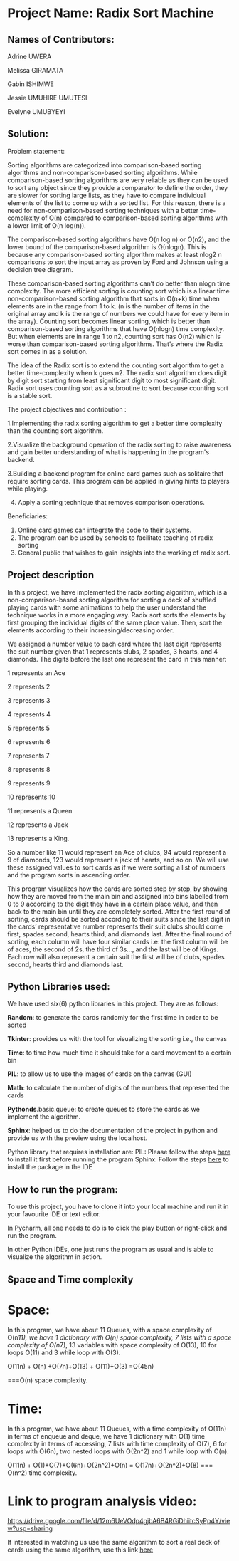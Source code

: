# Project Name: Radix Sort Machine

## Names of Contributors:

Adrine UWERA

Melissa GIRAMATA

Gabin ISHIMWE

Jessie UMUHIRE UMUTESI

Evelyne UMUBYEYI




## Solution:

Problem statement:

Sorting algorithms are categorized into comparison-based sorting algorithms and non-comparison-based sorting algorithms.  While comparison-based sorting algorithms are very reliable as they can be used to sort any object since they provide a comparator to define the order, they are slower for sorting large lists, as they have to compare individual elements of the list to come up with a sorted list. For this reason, there is a need for non-comparison-based sorting techniques with a better time-complexity of O(n) compared to comparison-based sorting algorithms with a lower limit of O(n log(n)).

The comparison-based sorting algorithms have O(n log n) or O(n2), and the lower bound of the comparison-based algorithm is Ω(nlogn). This is because any comparison-based sorting algorithm makes at least nlog2 n comparisons to sort the input array as proven by Ford and Johnson using a decision tree diagram. 

These comparison-based sorting algorithms can’t do better than nlogn time complexity. The more efficient sorting is counting sort which is a linear time non-comparison-based sorting algorithm that sorts in O(n+k) time when elements are in the range from 1 to k. (n is the number of items in the original array and k is the range of numbers we could have for every item in the array). Counting sort becomes linear sorting, which is better than comparison-based sorting algorithms that have O(nlogn) time complexity. But when elements are in range 1 to n2, counting sort has O(n2) which is worse than comparison-based sorting algorithms. That’s where the Radix sort comes in as a solution.

The idea of the Radix sort is to extend the counting sort algorithm to get a better time-complexity when k goes n2. The radix sort algorithm does digit by digit sort starting from least significant digit to most significant digit. Radix sort uses counting sort as a subroutine to sort because counting sort is a stable sort. 


The project objectives and contribution :

1.Implementing the radix sorting algorithm to get a better time complexity than the counting sort algorithm.

2.Visualize the background operation of the radix sorting to raise awareness and gain better understanding of what is happening in the program's backend. 

3.Building a backend program for online card games such as solitaire that require sorting cards. This program can be applied in giving hints to players while playing.

4. Apply a sorting technique that removes comparison operations.


Beneficiaries:

1. Online card games can integrate the code to their systems.
2. The program can be used by schools to facilitate teaching of radix sorting
3. General public that wishes to gain insights into the working of radix sort.



## Project description

In this project, we have implemented the radix sorting algorithm, which is a non-comparison-based sorting algorithm for sorting a deck of shuffled playing cards with some animations to help the user understand the technique works in a more engaging way. Radix sort sorts the elements by first grouping the individual digits of the same place value. Then, sort the elements according to their increasing/decreasing order.

We assigned a number value to each card where the last digit represents the suit number given that 1 represents clubs, 2 spades, 3 hearts, and 4 diamonds. The digits before the last one represent the card in this manner:

1 represents an Ace

2 represents 2

3 represents 3

4 represents 4

5 represents 5

6 represents 6

7 represents 7

8 represents 8

9 represents 9

10 represents 10

11 represents a Queen 

12 represents a Jack 

13 represents a King.

So a number like 11 would represent an Ace of clubs, 94 would represent a 9 of diamonds, 123 would represent a jack of hearts, and so on. We will use these assigned values to sort cards as if we were sorting a list of numbers and the program sorts in ascending order.  

This program visualizes how the cards are sorted step by step, by showing how they are moved from the main bin and assigned into bins labelled from 0 to 9 according to the digit they have in a certain place value, and then back to the main bin until they are completely sorted. After the first round of sorting, cards should be sorted according to their suits since the last digit in the cards’ representative number represents their suit clubs should come first, spades second, hearts third, and diamonds last. After the final round of sorting, each column will have four similar cards i.e: the first column will be of aces, the second of  2s, the third of 3s…, and the last will be of Kings.  Each row will also represent a certain suit the first will be of clubs, spades second, hearts third and diamonds last.

## Python Libraries used:

We have used six(6) python libraries in this project. They are as follows:

**Random**: to generate the cards randomly for the first time in order to be sorted <br /> 

**Tkinter**: provides us with the tool for visualizing the sorting i.e., the canvas <br />

**Time**: to time how much time it should take for a card movement to a certain bin <br />

**PIL**: to allow us to use the images of cards on the canvas (GUI) <br />

**Math**: to calculate the number of digits of the numbers that represented the cards <br />

**Pythonds**.basic.queue: to create queues to store the cards as we implement the algorithm. <br />

**Sphinx**: helped us to do the documentation of the project in python and provide us with the preview using the localhost. <br />

Python library that requires installation are:
PIL: Please follow the steps [here](https://blog.finxter.com/how-to-install-pillow-on-pycharm/#:~:text=Select%20your%20current%20project.,quotes%2C%20and%20click%20Install%20Package%20.) to install it first before running the program
Sphinx: Follow the steps [here](https://www.sphinx-doc.org/en/master/usage/installation.html) to install the package in the IDE



## How to run the program:
To use this project, you have to clone it into your local machine and run it in your favourite IDE or text editor.
  
In Pycharm, all one needs to do is to click the play button or right-click and run the program. 


In other Python IDEs, one just runs the program as usual and is able to visualize the algorithm in action.



## Space and Time complexity

# Space:

In this program, we have about 11 Queues,  with a space complexity of O(n*11), we have 1 dictionary with O(n) space complexity,  7 lists with a space complexity of O(n*7), 13 variables with space complexity of O(13), 10 for loops O(11) and 3 while loop with O(3).

O(11n) + O(n) +O(7n)+O(13) + O(11)+O(3)
=O(45n)

===O(n) space complexity.

# Time:

In this program, we have about 11 Queues,  with a time complexity of O(11n) in terms of enqueue and deque, we have 1 dictionary with O(1) time complexity in terms of accessing,  7 lists with time complexity of O(7),  6 for loops with O(6n), two nested loops with O(2n^2) and 1 while loop with O(n).

O(11n) + O(1)+O(7)+O(6n)+O(2n^2)+O(n)
= O(17n)+O(2n^2)+O(8)
=== O(n^2)  time complexity.

# Link to program analysis video: 
https://drive.google.com/file/d/12m6UeVOdp4gjbA6B4RGiDhiitcSyPp4Y/view?usp=sharing

If interested in watching us use the same algorithm to sort a real deck of cards using the same algorithm, use this link [here](https://www.youtube.com/watch?v=y-OnYkESomk)


